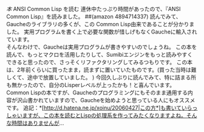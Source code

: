 *本* ANSI Common Lisp を読む
連休中たっぷり時間があったので、『ANSI Common Lisp』を読みました。
 ##(amazon 4894714337)
読んでみて、Gaucheのライブラリの多くが、この Common Lisp由来であることが分かりました。 
実用プログラムを書く上で必要な関数が惜しげもなくGaucheに輸入されています。  
そんなわけで、Gaucheは実用プログラムが書きやすいのでしょうね。 
この本を読んで、もっとマクロを活用したりして、Sumibiエンジンをもっと読みやすくできると思ったので、さっそくリファクタリングしてみるつもりです。 
この本は、2年前くらいに買ったまま，読まずに置いていたものです。(買った当時は難しくて、途中で放置していました。 )
今回久しぶりに読んでみて、特に詰まる所も無かったので、自分のLisperレベルが上ったかも！と喜んでいます。 
Common Lispの本ですが、Gaucheのプログラミングにもそのまま通用する内容が沢山書かれていますので、Gaucheを始めようと思っている人にもオススメです。 
追記：*[http://d.hatena.ne.jp/xoinu/20060427|この方*]も書いていらっしゃいますが、この本を読むとLispの処理系を作ってみたくなりますよね。そんな時間はありませんが...

